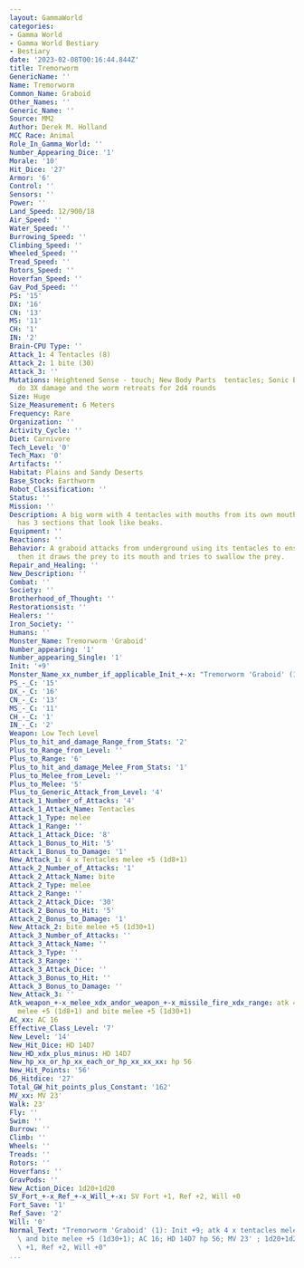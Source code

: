```yaml
---
layout: GammaWorld
categories:
- Gamma World
- Gamma World Bestiary
- Bestiary
date: '2023-02-08T00:16:44.844Z'
title: Tremorworm
GenericName: ''
Name: Tremorworm
Common_Name: Graboid
Other_Names: ''
Generic_Name: ''
Source: MM2
Author: Derek M. Holland
MCC Race: Animal
Role_In_Gamma_World: ''
Number_Appearing_Dice: '1'
Morale: '10'
Hit_Dice: '27'
Armor: '6'
Control: ''
Sensors: ''
Power: ''
Land_Speed: 12/900/18
Air_Speed: ''
Water_Speed: ''
Burrowing_Speed: ''
Climbing_Speed: ''
Wheeled_Speed: ''
Tread_Speed: ''
Rotors_Speed: ''
Hoverfan_Speed: ''
Gav_Pod_Speed: ''
PS: '15'
DX: '16'
CN: '13'
MS: '11'
CH: '1'
IN: '2'
Brain-CPU Type: ''
Attack_1: 4 Tentacles (8)
Attack_2: 1 bite (30)
Attack_3: ''
Mutations: Heightened Sense - touch; New Body Parts  tentacles; Sonic Blast - attacks
  do 3X damage and the worm retreats for 2d4 rounds
Size: Huge
Size_Measurement: 6 Meters
Frequency: Rare
Organization: ''
Activity_Cycle: ''
Diet: Carnivore
Tech_Level: '0'
Tech_Max: '0'
Artifacts: ''
Habitat: Plains and Sandy Deserts
Base_Stock: Earthworm
Robot_Classification: ''
Status: ''
Mission: ''
Description: A big worm with 4 tentacles with mouths from its own mouth. The mouth
  has 3 sections that look like beaks.
Equipment: ''
Reactions: ''
Behavior: A graboid attacks from underground using its tentacles to ensnare its prey,
  then it draws the prey to its mouth and tries to swallow the prey.
Repair_and_Healing: ''
New_Description: ''
Combat: ''
Society: ''
Brotherhood_of_Thought: ''
Restorationsist: ''
Healers: ''
Iron_Society: ''
Humans: ''
Monster_Name: Tremorworm 'Graboid'
Number_appearing: '1'
Number_appearing_Single: '1'
Init: '+9'
Monster_Name_xx_number_if_applicable_Init_+-x: "Tremorworm 'Graboid' (1): Init +9"
PS_-_C: '15'
DX_-_C: '16'
CN_-_C: '13'
MS_-_C: '11'
CH_-_C: '1'
IN_-_C: '2'
Weapon: Low Tech Level
Plus_to_hit_and_damage_Range_from_Stats: '2'
Plus_to_Range_from_Level: ''
Plus_to_Range: '6'
Plus_to_hit_and_damage_Melee_From_Stats: '1'
Plus_to_Melee_from_Level: ''
Plus_to_Melee: '5'
Plus_to_Generic_Attack_from_Level: '4'
Attack_1_Number_of_Attacks: '4'
Attack_1_Attack_Name: Tentacles
Attack_1_Type: melee
Attack_1_Range: ''
Attack_1_Attack_Dice: '8'
Attack_1_Bonus_to_Hit: '5'
Attack_1_Bonus_to_Damage: '1'
New_Attack_1: 4 x Tentacles melee +5 (1d8+1)
Attack_2_Number_of_Attacks: '1'
Attack_2_Attack_Name: bite
Attack_2_Type: melee
Attack_2_Range: ''
Attack_2_Attack_Dice: '30'
Attack_2_Bonus_to_Hit: '5'
Attack_2_Bonus_to_Damage: '1'
New_Attack_2: bite melee +5 (1d30+1)
Attack_3_Number_of_Attacks: ''
Attack_3_Attack_Name: ''
Attack_3_Type: ''
Attack_3_Range: ''
Attack_3_Attack_Dice: ''
Attack_3_Bonus_to_Hit: ''
Attack_3_Bonus_to_Damage: ''
New_Attack_3: ''
Atk_weapon_+-x_melee_xdx_andor_weapon_+-x_missile_fire_xdx_range: atk 4 x tentacles
  melee +5 (1d8+1) and bite melee +5 (1d30+1)
AC_xx: AC 16
Effective_Class_Level: '7'
New_Level: '14'
New_Hit_Dice: HD 14D7
New_HD_xdx_plus_minus: HD 14D7
New_hp_xx_or_hp_xx_each_or_hp_xx_xx_xx: hp 56
New_Hit_Points: '56'
D6_Hitdice: '27'
Total_GW_hit_points_plus_Constant: '162'
MV_xx: MV 23'
Walk: 23'
Fly: ''
Swim: ''
Burrow: ''
Climb: ''
Wheels: ''
Treads: ''
Rotors: ''
Hoverfans: ''
GravPods: ''
New_Action_Dice: 1d20+1d20
SV_Fort_+-x_Ref_+-x_Will_+-x: SV Fort +1, Ref +2, Will +0
Fort_Save: '1'
Ref_Save: '2'
Will: '0'
Normal_Text: "Tremorworm 'Graboid' (1): Init +9; atk 4 x tentacles melee +5 (1d8+1)\
  \ and bite melee +5 (1d30+1); AC 16; HD 14D7 hp 56; MV 23' ; 1d20+1d20; SV Fort\
  \ +1, Ref +2, Will +0"
...
```

